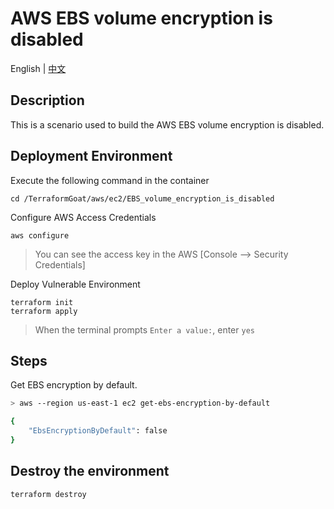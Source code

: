 # AWS EBS volume encryption is disabled

English | [中文](./README_CN.md)

## Description

This is a scenario used to build the AWS EBS volume encryption is disabled.

## Deployment Environment

Execute the following command in the container

```shell
cd /TerraformGoat/aws/ec2/EBS_volume_encryption_is_disabled
```

Configure AWS Access Credentials

```shell
aws configure
```

> You can see the access key in the AWS [Console --> Security Credentials]

Deploy Vulnerable Environment

```shell
terraform init
terraform apply
```

> When the terminal prompts `Enter a value:`, enter `yes`

## Steps

Get EBS encryption by default.

```bash
> aws --region us-east-1 ec2 get-ebs-encryption-by-default

{
    "EbsEncryptionByDefault": false
}
```

## Destroy the environment

```shell
terraform destroy
```
